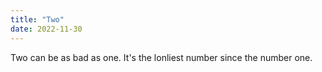 ```yaml
---
title: "Two"
date: 2022-11-30
---
```


Two can be as bad as one. It's the lonliest number since the number
one.
